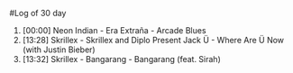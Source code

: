 #Log of 30 day

1. [00:00] Neon Indian - Era Extraña - Arcade Blues
1. [13:28] Skrillex - Skrillex and Diplo Present Jack Ü - Where Are Ü Now (with Justin Bieber)
1. [13:32] Skrillex - Bangarang - Bangarang (feat. Sirah)
